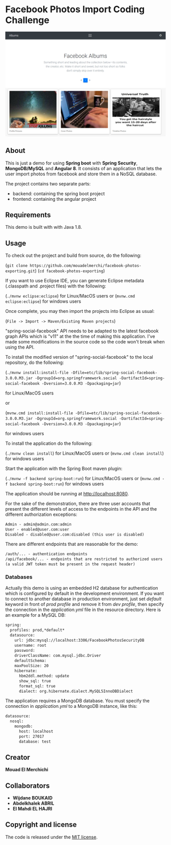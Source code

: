 # Facebook Photos Import Coding Challenge

![Screenshot from running application](etc/screenshot-facebook-photos-import-coding-challenge.PNG?raw=true "Screenshot Facebook Photos Import Coding Challenge")

## About

This is just a demo for using **Spring boot** with **Spring Security**, **MongoDB/MySQL** and
**Angular 8**. It consists of an application that lets the user import photos from facebook and 
store them in a NoSQL database.

The project contains two separate parts:

* backend: containing the spring boot project
* frontend: containing the angular project

## Requirements

This demo is built with with Java 1.8.

## Usage

To check out the project and build from source, do the following:

 (`git clone https://github.com/mouadelmerchi/facebook-photos-exporting.git`)
 (`cd facebook-photos-exporting`)
 
If you want to use Eclipse IDE, you can generate Eclipse metadata (.classpath and .project files) with the following:

 (`./mvnw eclipse:eclipse`) for Linux/MacOS users or (`mvnw.cmd eclipse:eclipse`) for windows users

Once complete, you may then import the projects into Eclipse as usual:

 (`File -> Import -> Maven/Existing Maven projects`)
 
"spring-social-facebook" API needs to be adapted to the latest facebook graph APIs which is "v11" at the
the time of making this application. I've made some modifications in the source code so the code won't break
when using the API.

To install the modified version of "spring-social-facebook" to the local repository, do the following:

 (`./mvnw install:install-file -Dfile=etc/lib/spring-social-facebook-3.0.0.M3.jar -DgroupId=org.springframework.social -DartifactId=spring-social-facebook -Dversion=3.0.0.M3 -Dpackaging=jar`)
 
 for Linux/MacOS users
 
or

 (`mvnw.cmd install:install-file -Dfile=etc/lib/spring-social-facebook-3.0.0.M3.jar -DgroupId=org.springframework.social -DartifactId=spring-social-facebook -Dversion=3.0.0.M3 -Dpackaging=jar`) 
 
 for windows users
 
To install the application do the following: 
  
 (`./mvnw clean install`) for Linux/MacOS users or (`mvnw.cmd clean install`) for windows users

Start the application with the Spring Boot maven plugin: 
 
 (`./mvnw -f backend spring-boot:run`) for Linux/MacOS users or (`mvnw.cmd -f backend spring-boot:run`) for windows users

The application should be running at [http://localhost:8080](http://localhost:8080).

For the sake of the demonstration, there are three user accounts that present the different levels of access to the endpoints in
the API and the different authorization exceptions:
```
Admin - admin@admin.com:admin
User - enabled@user.com:user
Disabled - disabled@user.com:disabled (this user is disabled)
```

There are different endpoints that are reasonable for the demo:
```
/auth/... - authentication endpoints
/api/facebook/... - endpoints that are restricted to authorized users (a valid JWT token must be present in the request header)
```

### Databases

Actually this demo is using an embedded H2 database for authentication which is configured by default in the development environment. 
If you want to connect to another database in production environment, just set *default* keyword in front 
of *prod profile* and remove it from *dev profile*, then specify the connection in the *application.yml* file in the resource directory. 
Here is an example for a MySQL DB:

```
spring:
  profiles: prod,*default*
  datasource: 
    url: jdbc:mysql://localhost:3306/FacebookPhotosSecurityDB
    username: root
    password: 
    driverClassName: com.mysql.jdbc.Driver
    defaultSchema:
    maxPoolSize: 20
    hibernate:
      hbm2ddl.method: update
      show_sql: true
      format_sql: true
      dialect: org.hibernate.dialect.MySQL5InnoDBDialect
```

The application requires a MongoDB database. You must specify the connection in *application.yml* to a MongoDB instance, like this:

```
datasource:
  nosql:
    mongodb:
      host: localhost
      port: 27017
      database: test
```

## Creator

**Mouad El Merchichi**

## Collaborators 

* **Wijdane BOUKAID**
* **Abdelkhalek ABRIL**
* **El Mahdi EL HAJRI**

## Copyright and license

The code is released under the [MIT license](LICENSE?raw=true).